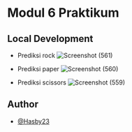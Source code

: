 # Modul 6 Praktikum

## Local Development
- Prediksi rock
![Screenshot (561)](https://github.com/Hasby23/Modul-6-Praktikum/assets/71579603/53d91dba-56ae-42ad-96d1-71f29dc5d6ae)

- Prediksi paper
![Screenshot (560)](https://github.com/Hasby23/Modul-6-Praktikum/assets/71579603/ed5c9aa2-b524-40e6-8c78-d4e257348e62)

- Prediksi scissors
![Screenshot (559)](https://github.com/Hasby23/Modul-6-Praktikum/assets/71579603/5237860d-4a88-4b5c-8e9a-b30b51da2654)

## Author
- [@Hasby23](https://www.github.com/Hasby23)


